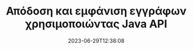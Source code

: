 ---
############################# Static ############################
layout: "landing"
date: 2023-06-29T12:38:08
draft: false

product: "Viewer"
product_tag: "viewer"
platform: "Java"
platform_tag: "java"

############################# Drop-down ############################
supported_platforms:
  items:
    # supported_platforms loop
    - title: ".NET"
      tag: "net"
    # supported_platforms loop
    - title: "Java"
      tag: "java"
    # supported_platforms loop
    - title: "Node.js"
      tag: "nodejs-java" 


############################# Head ############################
head_title: "Java Document Viewer API, απόδοση PDF Word Excel Image HTML Diagram"
head_description: "Βιβλιοθήκη Document Viewer για την ανάπτυξη εφαρμογών Java που αποδίδουν εγγενώς, προβάλλουν και χειρίζονται έγγραφα πολλαπλών μορφών που υποστηρίζουν 180+ μορφές αρχείων."

############################# Header ############################
title: "Απόδοση και εμφάνιση εγγράφων<br>χρησιμοποιώντας Java API"
description: "Ισχυρό API προβολής για απόδοση 180+ μορφών εγγράφων σε PDF, HTML και Εικόνα με ευέλικτες επιλογές διαμόρφωσης."
words:
  for: "for"

actions:
  main: "Δωρεάν λήψη Maven"
  main_link: "https://releases.groupdocs.com/java/repo/com/groupdocs/groupdocs-viewer/"
  alt: "Αδειοδότηση"
  alt_link: "https://purchase.groupdocs.com/pricing/viewer/java"
  title: "Είστε έτοιμοι να ξεκινήσετε;"
  description: "Δοκιμάστε τις δυνατότητες του GroupDocs.Viewer δωρεάν ή ζητήστε άδεια"

release:
  title: "{0} κυκλοφόρησε"
  notes: "Δείτε τι νέο υπάρχει"
  downloads: "Λήψεις"
  link: "https://releases.groupdocs.com/viewer/java/release-notes/latest/"

code:
  title: "Απόδοση αρχείων PDF σε Java"
  more: "Περισσότερα παραδείγματα"
  more_link: "https://github.com/groupdocs-viewer/GroupDocs.Viewer-for-Java"
  install: |
    <dependencies>
      <dependency>
        <groupId>com.groupdocs</groupId>
        <artifactId>groupdocs-viewer</artifactId>
        <version>{0}</version>
      </dependency>
    </dependencies>

    <repositories>
      <repository>
        <id>repository.groupdocs.com</id>
        <name>GroupDocs Repository</name>
        <url>https://repository.groupdocs.com/repo/</url>
      </repository>
    </repositories>
  content: |
    ```java {style=abap}
    // Instantiate Viewer 
    try (Viewer viewer = new Viewer("resume.pdf"))
    {
        // Ορίστε επιλογές εξόδου HTML  
        HtmlViewOptions viewOptions = 
        HtmlViewOptions.forEmbeddedResources();

        // Αποδώστε το PDF σε HTML
        viewer.view(viewOptions);
    }
    ```
############################# Overview ############################
overview:
  enable: true
  title: "GroupDocs.Viewer με μια ματιά"
  description: "API για απόδοση, εμφάνιση, μετατροπή εγγράφων, διαφανειών, διαγραμμάτων και πολλών άλλων τύπων εγγράφων σε εφαρμογές Java"
  features:
    # feature loop
    - title: "Προβολή εγγράφων αποτελεσματικά και αξιόπιστα"
      content: "Με το GroupDocs.Viewer API μπορείτε να αποδώσετε αποτελεσματικά έγγραφα οποιασδήποτε υποστηρίσιμης μορφής σε HTML, JPEG, PNG και PDF με ευέλικτες και ισχυρές επιλογές, διατηρώντας παράλληλα την ακεραιότητα του περιεχομένου και της δομής του εγγράφου. Το GroupDocs.Viewer λειτουργεί σε πλατφόρμες Windows και Linux."

    # feature loop
    - title: "Υποστηρίζονται οι πιο δημοφιλείς μορφές αρχείων και εγγράφων"
      content: "Υποστηρίζουμε την απόδοση των 180 πιο δημοφιλών μορφών αρχείων και εγγράφων που περιλαμβάνουν Word, Excel, PDF, PowerPoint, οικογένεια μορφών OpenDocument, Αρχεία, εικόνες Raster και Vector, e-Books, γλώσσες προγραμματισμού και επισημάνσεις, και πολλούς άλλους τύπους αρχείων, συμπεριλαμβανομένων των κρυπτογραφημένων αρχεία με προστασία κωδικού πρόσβασης."

    # feature loop
    - title: "Προσαρμόσιμη έξοδος"
      content: "Το GroupDocs.Viewer επιτρέπει όχι μόνο την απόδοση του εγγράφου, αλλά και τον έλεγχο του πώς ακριβώς, ποια μέρη του εγγράφου πρέπει να αποδοθούν ή τώρα, πώς πρέπει να αποδοθούν και να εφαρμόσει διαφορετικούς μετασχηματισμούς στην απόδοση απόδοσης."

    # feature loop
    - title: "Web UI για το πλαίσιο Spring"
      content: "Παρέχουμε ένα πακέτο ανοιχτού κώδικα διεπαφής χρήστη για το πλαίσιο Spring που μπορεί να προστεθεί στο έργο σας σε λίγα λεπτά. Το πακέτο Viewer.UI περιέχει μια διεπαφή ιστού που βασίζεται σε Angular και παρέχει ένα σύνολο χρήσιμων API και παρόχων αποθήκευσης δεδομένων."

############################# Platforms ############################
platforms:
  enable: true
  title: "Ανεξαρτησία πλατφόρμας"
  description: "Το GroupDocs.Viewer για Java υποστηρίζει τα ακόλουθα λειτουργικά συστήματα, πλαίσια και διαχειριστές πακέτων"
  items:
    # platform loop
    - title: "Amazon"
      image: "amazon"
    # platform loop
    - title: "Docker"
      image: "docker"
    # platform loop
    - title: "Azure"
      image: "azure"
    # platform loop
    - title: "Eclipse"
      image: "eclipse"
    # platform loop
    - title: "IntelliJ"
      image: "intellij"
    # platform loop
    - title: "Windows"
      image: "windows"
    # platform loop
    - title: "Linux"
      image: "linux"
    # platform loop
    - title: "Maven"
      image: "maven"


############################# File formats ############################
formats:
  enable: true
  title: "Υποστηριζόμενες μορφές αρχείων"
  description: |
    Το GroupDocs.Viewer για Java υποστηρίζει λειτουργίες με τις ακόλουθες [μορφές αρχείων](https://docs.groupdocs.com/viewer/java/supported-document-formats/).
  groups:
    # group loop
    - color: "green"
      content: |
        ### Microsoft Office, OpenDocument και μορφές κειμένου
        * **Word:** DOC, DOCX, DOCM, DOT, DOTX, DOTM, RTF, TXT
        * **Excel:** XLS, XLSX, XLSM, XLSB, XLTM, XLT, XLTM, XLTX
        * **PowerPoint:** PPT, PPTX, PPS, PPSX, PPSM, POT, POTM, POTX, PPTM        
        * **Project:** MPP, MPT, MPX
        * **Outlook:** MSG, EML, EMLX, PST, OST
        * **OneNote:** ONE
        * **OpenDocument:** ODT, OTT, ODS, ODP, OTP, OTS, ODG
        * **Fixed Page Layout:** PDF, TEX, XPS, OXPS
        * **e-Books:** EPUB, MOBI, DjVu
        * **Delimiter-Separated Values:** CSV, TSV
    # group loop
    - color: "blue"
      content: |
        ### Εικόνες, Γραφικά & Διαγράμματα
        * **Εικόνες ράστερ:** BMP, GIF, JPG, PNG, TIFF, WebP, DNG, DIB, Jpeg2000 family
        * **Windows Icon:** ICO
        * **Scalable Vector Graphics:** SVG, CDR, CMX, IGS, SVGZ        
        * **Adobe Photoshop:** PSD, PSB        
        * **Stereo Lithography (3D Printing):** STL        
        * **Medical Imaging:** DICOM
        * **Plotter Documents:** PLT, HPG
        * **Autodesk Design Web Formats:** DWF, DWG
        * **AutoCAD Drawing:** DWT, IFC, STL, CF2        
      # group loop
    - color: "red"
      content: |
        ### Αλλα        
        * **Ιστός:** HTML, MHT, MHTML, XML
        * **Metafile:** WMF, EMF, CGM, EMZ, WMZ
        * **Visio:** VSD, VDX, VSS, VSSX, VSX, VST, VSTX, VTX, VSDX, VDW, VSTM, VSSM, VSDM
        * **Project:** MPP, MPT, MPX
        * **PostScript:** PS, EPS
        * **Αρχεία:** ZIP, TAR, BZ2, GZ, RAR, RAR5
        * **Αλλα:** VCF, VCARD, NUMBERS, NSF, OBJ
        * **C/C++/C# Files:** C, CC, C# , CPP, CXX, CS, H, HH, M, MM
        * **Java/JavaScript Files:** JAVA, JS, JSON, PROPERTIES

############################# Features ############################
features:
  enable: true
  title: "Λειτουργίες GroupDocs.Viewer"
  description: "Απρόσκοπτη απόδοση, προβολή και μετατροπή εγγράφων PDF και Office"

  items:
    # feature loop
    - icon: "viewhtml"
      title: "Προβολή εγγράφων σε HTML"
      content: "Μετατρέψτε έγγραφο οποιουδήποτε τύπου σε έγγραφο HTML με CSS και SVG, το οποίο μπορεί να εμφανιστεί σε οποιοδήποτε σύγχρονο πρόγραμμα περιήγησης ιστού."

    # feature loop
    - icon: "rasterize"
      title: "Ραστεροποίηση εγγράφων"
      content: "Ραστερίστε οποιαδήποτε υποστηρίσιμη μορφή εγγράφου στην εικόνα ράστερ, με ρυθμιζόμενη μορφή εικόνας και ποιότητα συμπίεσης."

    # feature loop
    - icon: "sourcecode"
      title: "Απόδοση και επισήμανση κωδικών προγραμματισμού"
      content: "Υποστήριξη όλων των δημοφιλών γλωσσών προγραμματισμού, δέσμης ενεργειών και σήμανσης, με δυνατότητα ανάλυσης και επισήμανσης της σύνταξής τους."

    # feature loop
    - icon: "convertpdf"
      title: "Μετατροπή σε PDF"
      content: "Έγγραφο οποιασδήποτε υποστηρίσιμης μορφής μπορεί εύκολα να μετατραπεί και να αποθηκευτεί σε PDF με ρυθμιζόμενες επιλογές."

    # feature loop
    - icon: "transform"
      title: "Εφαρμόστε μετασχηματισμούς"
      content: "Το έγγραφο εξόδου μπορεί να μετατραπεί κατά τη διάρκεια της απόδοσης - οι σελίδες μπορούν να περιστραφούν ή/και να αναδιαταχθούν και να τοποθετηθεί υδατογράφημα κειμένου επάνω τους."

    # feature loop
    - icon: "adjustment"
      title: "Προσαρμογή εξόδου HTML"
      content: "Έγγραφα HTML εξόδου, που δημιουργούνται από το GroupDocs.Viewer, μπορούν να συντονιστούν πολύ καλά: επιτρέπεται η αποθήκευση στη ροή ή το αρχείο, με εξωτερικούς ή ενσωματωμένους πόρους, επιστροφές κλήσης και ούτω καθεξής."

    # feature loop
    - icon: "complex"
      title: "Υποστήριξη πολύπλοκων δομών εγγράφων"
      content: "Το GroupDocs.Viewer υποστηρίζει όχι μόνο τα μεμονωμένα έγγραφα, αλλά και αρχεία, τα οποία εσωτερικά περιέχουν μια λίστα ή ιεραρχική δομή εγγράφων, όπως μηνύματα email με συνημμένα, αρχεία ZIP με εσωτερικά αρχεία μέσα σε φακέλους, εικόνες TIFF πολλών σελίδων κ.λπ."

    # feature loop
    - icon: "optimization"
      title: "Επιλογές βελτιστοποίησης"
      content: "Το GroupDocs.Viewer περιέχει ένα προσαρμόσιμο υποσύστημα προσωρινής μνήμης, το οποίο μπορεί να επιταχύνει το χρόνο φόρτωσης χρησιμοποιώντας τις αποθηκευμένες εκδόσεις των εγγράφων. Επίσης, ένα σύνολο διαφορετικών επιλογών για διαφορετικές μορφές επιτρέπει τον αποκλεισμό ορισμένων περιττών τμημάτων ή πτυχών εγγράφων από την απόδοση (γραμματοσειρές, κρυφά φύλλα εργασίας, συνημμένα email) για βελτιστοποίηση της συνολικής απόδοσης"

    # feature loop
    - icon: "passwordprotected"
      title: "Υποστήριξη εγγράφων που προστατεύονται με κωδικό πρόσβασης"
      content: "Το GroupDocs.Viewer επιτρέπει το άνοιγμα των κρυπτογραφημένων εγγράφων διαφορετικών τύπων: PDF, WordProcessing, Spreadsheet, Presentation και άλλα, καθορίζοντας έναν κωδικό πρόσβασης στις επιλογές φόρτωσης."

############################# Code samples ############################
code_samples:
  enable: true
  title: "Δείγματα κωδικών"
  description: "Ορισμένες περιπτώσεις χρησιμοποιούν τυπικές λειτουργίες GroupDocs.Viewer για λειτουργίες Java"
  items:
    # code sample loop
    - title: "Αποδώστε το DOCX σε HTML"
      content: |
        Οι ιδιότητες κλάσης [HtmlViewOptions](https://reference.groupdocs.com/viewer/java/com.groupdocs.viewer.options/htmlviewoptions/) σάς επιτρέπουν να ελέγχετε τη διαδικασία μετατροπής, περισσότερα σχετικά [εδώ](https://docs.groupdocs.com/viewer/java/rendering-to-html/). Για παράδειγμα, μπορείτε να ενσωματώσετε όλους τους εξωτερικούς πόρους στο αρχείο HTML εξόδου, να ελαχιστοποιήσετε το αρχείο εξόδου και να το βελτιστοποιήσετε για εκτύπωση.
        {{< landing/code title="Java">}}
        ```java {style=abap}
        import com.groupdocs.viewer.Viewer;
        import com.groupdocs.viewer.options.HtmlViewOptions;

        // Instantiate Viewer
        try (Viewer viewer = new Viewer("resume.docx"))
        {
            // Ορισμός επιλογών εξόδου HTML
            HtmlViewOptions options = 
            HtmlViewOptions.forEmbeddedResources();

            // Αποδώστε το DOCX σε HTML με ενσωματωμένους πόρους
            viewer.view(options);
        }
        ```
        {{< /landing/code >}}
    # code sample loop
    - title: "Εξαγωγή PPTX σε PDF"
      content: |
        Δημιουργήστε μια παρουσία κλάσης [PdfViewOptions](https://reference.groupdocs.com/viewer/java/com.groupdocs.viewer.options/pdfviewoptions/) και περάστε την στο [Viewer.View](https://reference.groupdocs.com/viewer/java/com.groupdocs.viewer/viewer/#view-com.groupdocs.viewer.options.ViewOptions-) μέθοδος για τη μετατροπή ενός αρχείου PowerPoint PPTX σε PDF. Οι ιδιότητες κλάσης PdfViewOptions σάς επιτρέπουν να ελέγχετε τη διαδικασία μετατροπής. Για παράδειγμα, μπορείτε να προστατεύσετε το αρχείο PDF εξόδου, να αναδιατάξετε τις σελίδες του και να καθορίσετε την ποιότητα των εικόνων του εγγράφου. Ανατρέξτε στην [ακόλουθη ενότητα τεκμηρίωσης](https://docs.groupdocs.com/viewer/java/rendering-to-pdf/) για λεπτομέρειες.
        {{< landing/code title="Java">}}
        ```java {style=abap}   
        import com.groupdocs.viewer.Viewer;
        import com.groupdocs.viewer.options.PdfViewOptions;

        // Instantiate Viewer
        try (Viewer viewer = new Viewer("presentation.pptx"))
        {            
            // Ορίστε τις επιλογές PDF εξόδου
            PdfViewOptions viewOptions = new PdfViewOptions();

            // Εξαγωγή PPTX σε PDF
            viewer.view(viewOptions);
        }
        ```
        {{< /landing/code >}}
############################# Reviews ############################
# reviews:
# enable: true
# title: "Κριτικές προϊόντων GroupDocs"
# description: "Μην παίρνετε το λόγο μας για αυτό. Δείτε τι λένε άλλοι προγραμματιστές για τα API μας"

# items:
#   # review loop
#   - title: "GroupDocs.Viewer"
#     content: "Εξαιρετική εξυπηρέτηση και εξαιρετικά προϊόντα. Ήταν εξαιρετικά χρήσιμοι και ανταποκρίθηκαν κατά τη διαδικασία υλοποίησης του GroupDocs.Viewer για .NET, δεν μπορώ να τα προτείνω αρκετά."
#     author: "Martin Lasarga"
#     company: "Product Manager at Axentria ECM by G.S.I."

#   # review loop
#   - title: "GroupDocs.Viewer"
#     content: "Μετά την εφαρμογή και χρήση του GroupDocs.Viewer για .NET στο έργο, φαίνεται να λειτουργεί πολύ καλά. Έχω δοκιμάσει με πολλά έγγραφα και μέχρι στιγμής καλά. Όλα όσα έχω ρίξει σε αυτό αποδίδονται όμορφα και φαίνονται εξίσου καλά με ένα πρόγραμμα προβολής PDF ή MS Word."
#     author: "Mats Oustad"
#     company: "Senior Consultant/Partner at Novanet AS"
---